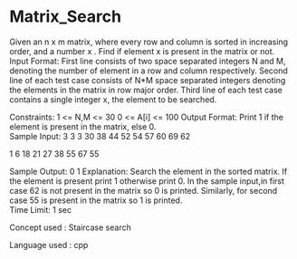 # Matrix_Search
Given an n x m matrix, where every row and column is sorted in increasing order, and a number x .
Find if element x is present in the matrix or not.   
Input Format: First line consists of two space separated integers N and M, denoting the number of element in a row and column respectively. 
Second line of each test case consists of N*M space separated integers denoting the elements in the matrix in row major order. 
Third line of each test case contains a single integer x, the element to be searched.  

Constraints: 1 &lt;= N,M &lt;= 30 0 &lt;= A[i] &lt;= 100 
Output Format: Print 1 if the element is present in the matrix, else 0.  
Sample Input: 
3 
3 3 30 
38 44 52 
54 57 60 
69 
62  

1 6 
18 21 27 38 55 67 
55 

Sample Output: 0 1 
Explanation: Search the element in the sorted matrix. If the element is present print 1 otherwise print 0. In the sample input,in first case 62 is not present in the matrix so 0 is printed. Similarly, for second case 55 is present in the matrix so 1 is printed.  
Time Limit: 1 sec

Concept used : Staircase search

Language used : cpp
